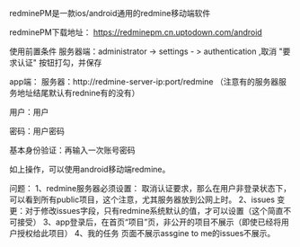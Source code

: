 redminePM是一款ios/android通用的redmine移动端软件

redminePM下载地址：  https://redminepm.cn.uptodown.com/android

使用前置条件
服务器端：administrator  -> settings - > authentication ,取消 "要求认证" 按钮打勾，并保存

app端：
服务器：http://redmine-server-ip:port/redmine （注意有的服务器服务地址结尾默认有rednine有的没有）

用户：用户

密码：用户密码

基本身份验证：再输入一次账号密码

如上操作，可以使用android移动端redmine。

问题：
1、redmine服务器必须设置： 取消认证要求，那么在用户非登录状态下，可以看到所有public项目，这个注意，尤其服务器放到公网上时。
2、issues 变更：对于修改issues字段，只有redmine系统默认的值，才可以设置（这个简直不可接受）
3、app登录后，在首页“项目”页，非公开的项目不展示（即使已经将用户授权给此项目）
4、我的任务 页面不展示assgine to me的issues不展示。
